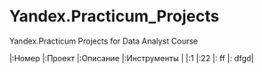 # Yandex.Practicum_Projects
Yandex.Practicum Projects for Data Analyst Course

|:Номер |:Проект   |:Описание |:Инструменты |
|:1     |:22       |: ff      |:        dfgd|

